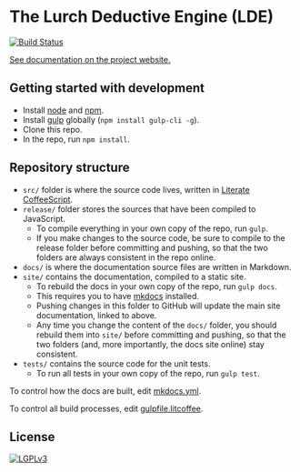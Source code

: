 
# The Lurch Deductive Engine (LDE)

[![Build Status](https://travis-ci.org/lurchmath/lde.svg?branch=master)](https://travis-ci.org/lurchmath/lde)

[See documentation on the project website.](http://lurchmath.github.io/lde)

## Getting started with development

 * Install [node](https://nodejs.org/en/) and [npm](https://www.npmjs.com/).
 * Install [gulp](https://gulpjs.com/) globally
   (`npm install gulp-cli -g`).
 * Clone this repo.
 * In the repo, run `npm install`.

## Repository structure

 * `src/` folder is where the source code lives, written in
   [Literate CoffeeScript](http://coffeescript.org/#literate).
 * `release/` folder stores the sources that have been compiled to
   JavaScript.
    * To compile everything in your own copy of the repo, run `gulp`.
    * If you make changes to the source code, be sure to compile to the
      release folder before committing and pushing, so that the two folders
      are always consistent in the repo online.
 * `docs/` is where the documentation source files are written in Markdown.
 * `site/` contains the documentation, compiled to a static site.
    * To rebuild the docs in your own copy of the repo, run `gulp docs`.
    * This requires you to have [mkdocs](http://www.mkdocs.org/) installed.
    * Pushing changes in this folder to GitHub will update the main site
      documentation, linked to above.
    * Any time you change the content of the `docs/` folder, you should
      rebuild them into `site/` before committing and pushing, so that the
      two folders (and, more importantly, the docs site online) stay
      consistent.
 * `tests/` contains the source code for the unit tests.
    * To run all tests in your own copy of the repo, run `gulp test`.

To control how the docs are built, edit [mkdocs.yml](mkdocs.yml).

To control all build processes, edit
[gulpfile.litcoffee](gulpfile.litcoffee).

## License

[![LGPLv3](https://www.gnu.org/graphics/lgplv3-147x51.png)](https://www.gnu.org/licenses/lgpl-3.0.en.html)

